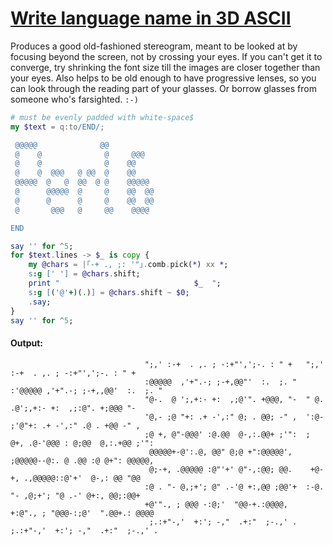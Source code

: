 [1]: https://rosettacode.org/wiki/Write_language_name_in_3D_ASCII

# [Write language name in 3D ASCII][1]

Produces a good old-fashioned stereogram, meant to be looked at by focusing beyond the screen, not by crossing your eyes. If you can't get it to converge, try shrinking the font size till the images are closer together than your eyes. Also helps to be old enough to have progressive lenses, so you can look through the reading part of your glasses. Or borrow glasses from someone who's farsighted. `:-)`

```raku
# must be evenly padded with white-space$
my $text = q:to/END/;

 @@@@@              @@
 @    @              @     @@@
 @    @              @    @@
 @    @  @@@   @ @@  @    @@
 @@@@@  @   @  @@  @ @    @@@@@
 @      @@@@@  @     @    @@  @@
 @      @      @     @    @@  @@
 @       @@@   @     @@    @@@@

END

say '' for ^5;
for $text.lines -> $_ is copy {
    my @chars = |｢-+ ., ;: '"｣.comb.pick(*) xx *;
    s:g [' '] = @chars.shift;
    print "                              $_  ";
    s:g [('@'+)(.)] = @chars.shift ~ $0;
    .say;
}
say '' for ^5;
```

#### Output:
```
                              ";,' :-+  . ,. ; -:+"',';-. : " +   ";,' :-+  . ,. ; -:+"',';-. : " +
                              :@@@@@  ,'+".-; ;-+,@@"'  :.  ;. "  :'@@@@@ ,'+".-; ;-+,,@@'  :.  ;. "
                              "@-.  @ ';,+:- +:  ,;@'". +@@@, "-  " @.  .@';,+:- +:  ,;:@". +;@@@ "-
                              '@,- ;@ "+: .+ -',:" @; . @@; -" ,  ':@- ;'@"+: .+ -',:" .@ . +@@ -" ,
                              ;@ +, @"-@@@' :@.@@  @-,:.@@+ ;'":  ; @+, .@-'@@@ : @;@@  @,:.+@@ ;'":
                               @@@@@+-@':.@, @@" @;@ +":@@@@@',    ;@@@@@--@:. @ .@@ :@ @+": @@@@@,
                               @;-+, .@@@@@ :@"'+' @"-,:@@; @@.    +@-+, .,@@@@@::@'+'  @-,: @@ "@@
                              :@ . "- @,;+'; @" .-'@ +:,@@ ;@@'+  :-@. "- ,@;+'; "@ .-' @+:, @@;:@@+
                              +@'"., ; @@@ -:@;'  "@@-+.:@@@@,    +:@"., ; "@@@-:;@'  ".@@+.: @@@@
                               ;.:+"-,'  +:'; -,"  .+:"  ;-.,' .   ;.:+"-,'  +:'; -,"  .+:"  ;-.,' .
```
